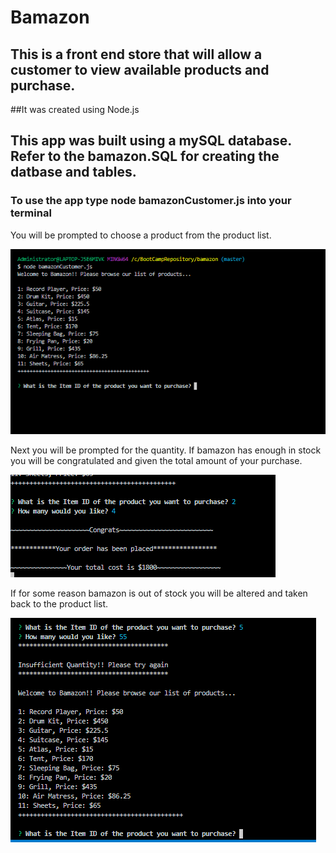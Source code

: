 # Bamazon

## This is a front end store that will allow a customer to view available products and purchase.  
##It was created using Node.js

## This app was built using a mySQL database.  Refer to the bamazon.SQL for creating the datbase and tables.

### To use the app type node bamazonCustomer.js into your terminal

You will be prompted to choose a product from the product list.

![choosing a product](images/productList.png)

Next you will be prompted for the quantity.
If bamazon has enough in stock you will be congratulated and given the total amount of your purchase. 

![quantity](images/purchase.png)

If for some reason bamazon is out of stock you will be altered and taken back to the product list. 

![not enough stock](images/NotEnoughStock.png)







